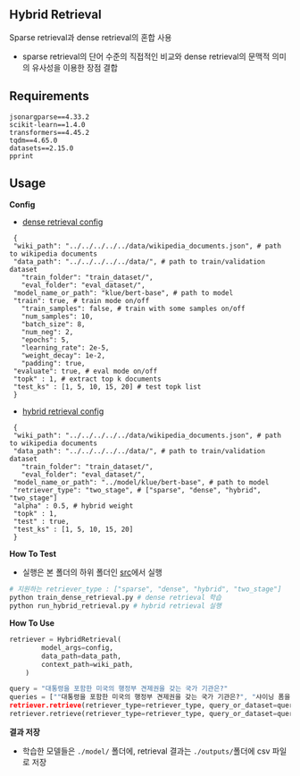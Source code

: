 ## Hybrid Retrieval
Sparse retrieval과 dense retrieval의 혼합 사용 
- sparse retrieval의 단어 수준의 직접적인 비교와 dense retrieval의 문맥적 의미의 유사성을 이용한 장점 결합

## Requirements
```
jsonargparse==4.33.2
scikit-learn==1.4.0
transformers==4.45.2
tqdm==4.65.0
datasets==2.15.0
pprint
```

## Usage
**Config**  
- [dense retrieval config](./config/dense_retrieval.json)
 ```
  {
  "wiki_path": "../../../../../data/wikipedia_documents.json", # path to wikipedia documents
  "data_path": "../../../../../data/", # path to train/validation dataset
    "train_folder": "train_dataset/", 
    "eval_folder": "eval_dataset/",
  "model_name_or_path": "klue/bert-base", # path to model
  "train": true, # train mode on/off
    "train_samples": false, # train with some samples on/off
    "num_samples": 10,
    "batch_size": 8,
    "num_neg": 2,
    "epochs": 5,
    "learning_rate": 2e-5,
    "weight_decay": 1e-2,
    "padding": true,
  "evaluate": true, # eval mode on/off
  "topk" : 1, # extract top k documents 
  "test_ks" : [1, 5, 10, 15, 20] # test topk list
  }
  ```
  
- [hybrid retrieval config](./config/hybrid_retrieval.json)
 ```
  {
  "wiki_path": "../../../../../data/wikipedia_documents.json", # path to wikipedia documents
  "data_path": "../../../../../data/", # path to train/validation dataset
    "train_folder": "train_dataset/",
    "eval_folder": "eval_dataset/",
  "model_name_or_path": "../model/klue/bert-base", # path to model
  "retriever_type": "two_stage", # ["sparse", "dense", "hybrid", "two_stage"]
  "alpha" : 0.5, # hybrid weight
  "topk" : 1,
  "test" : true,
  "test_ks" : [1, 5, 10, 15, 20]
  }
  ```

**How To Test**
- 실행은 본 폴더의 하위 폴더인 [src](./src)에서 실행
```python
# 지원하는 retriever_type : ["sparse", "dense", "hybrid", "two_stage"]
python train_dense_retrieval.py # dense retrieval 학습
python run_hybrid_retrieval.py # hybrid retrieval 실행
```

**How To Use**
```python
retriever = HybridRetrieval(
        model_args=config,
        data_path=data_path,
        context_path=wiki_path,
    )

query = "대통령을 포함한 미국의 행정부 견제권을 갖는 국가 기관은?"
queries = [""대통령을 포함한 미국의 행정부 견제권을 갖는 국가 기관은?", "샤이닝 폼을 무엇이라고 칭하기도 하나요?"]
retriever.retrieve(retriever_type=retriever_type, query_or_dataset=query, topk=topk) # single query
retriever.retrieve(retriever_type=retriever_type, query_or_dataset=queries, topk=topk) # multiple queries
```

**결과 저장**  
- 학습한 모델들은 `./model/` 폴더에, retrieval 결과는 `./outputs/`폴더에 csv 파일로 저장  

